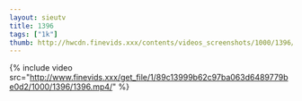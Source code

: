```yaml
--- 
layout: sieutv
title: 1396
tags: ["1k"]
thumb: http://hwcdn.finevids.xxx/contents/videos_screenshots/1000/1396/preview.mp4.jpg
---
```

{% include video src="http://www.finevids.xxx/get_file/1/89c13999b62c97ba063d6489779be0d2/1000/1396/1396.mp4/" %} 
